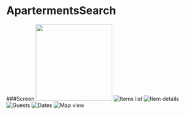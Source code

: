 # ApartermentsSearch

###Screen
<a href="url"><img src="https://user-images.githubusercontent.com/43058944/71969804-03b66b00-323a-11ea-9f89-e082252e1100.png"  height="200" width="200" ></a>
![Items list](https://user-images.githubusercontent.com/43058944/71969885-23e62a00-323a-11ea-89d9-9743bee4baef.png)
![Item details](https://user-images.githubusercontent.com/43058944/71969907-2fd1ec00-323a-11ea-93e7-4e6bef66a765.png)
![Guests](https://user-images.githubusercontent.com/43058944/71969939-3bbdae00-323a-11ea-86eb-b1d4d0c44168.png)
![Dates](https://user-images.githubusercontent.com/43058944/71969955-4710d980-323a-11ea-821b-28680f306255.png)
![Map view](https://user-images.githubusercontent.com/43058944/71969974-51cb6e80-323a-11ea-8c8d-0e59e4b704f5.png)

